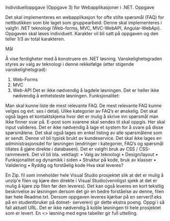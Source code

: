 Individuelloppgave (Oppgave 3) for Webapplikasjoner i .NET.
Oppgave


Det skal implementeres en webapplikasjon for ofte stilte spørsmål (FAQ) for nettbutikken som ble laget som gruppearbeid. Denne skal implementeres i valgfri .NET teknologi (Web-forms, MVC, MVC-WebAPI, Angular-WebApi).
Oppgaven skal løses individuelt. Karakter vil bli satt på oppgaven og den teller 1/3 av total karakteren.

Mål


Å vise ferdigheter med å konstruere en .NET løsning.
Vanskelighetsgraden styres av valg av teknologi i denne rekkefølge (etter stigende vanskelighetsgrad):
1. Web-Forms
2. MVC
3. Web-API
Det er ikke nødvendig å lagdele løsningen. Det er heller ikke nødvendig å enhetsteste løsningen.
Funksjonalitet:

Man skal kunne liste de mest relevante FAQ. De mest relevante FAQ kunne velges og evt. ses i detalj. Ulike kategorier av FAQ’s er ønskelig. Det skal også lages et kontaktskjema hvor det er mulig å skrive inn spørsmål man ikke finner svar på. E-post som svarene skal sendes til skal oppgis. Her skal input valideres. Det er ikke nødvendig å lage et system for å svare på disse spørsmålene. Det skal også lages en enkel listing av alle spørsmålene som er sendt. Denne vil bli typisk brukt av kundeservice. Det skal ikke lages en
administrasjonsdel for løsningen (endringer i kategorier, FAQ’s og spørsmål tillates å gjøre direkte i
databasen). Det er valgfri bruk av CSS / CSS-rammeverk.
Det vil bli bla. vektlagt:
• Valg av teknologi
• Design/layout
• Funksjonalitet og dynamikk i siden
• Struktur på kode, bruk av klasser
• Validering
• Ryddig og forståelig kode
Hva skal leveres?


En Zip. fil som inneholder hele Visual Studio prosjektet slik at det er mulig å unzip'e filen og kjøre den direkte i Visual Studio(vennligst sjekk at det er mulig å kjøre zip filen før den leveres). Det kan også leveres en kort tekstlig beskrivelse av løsningen dersom det gir en bedre forståelse av denne, filen bør hete Readme.txt. Dersom oppgaven leveres kjørbar på en server(f.eks på en studentbruker på dotnet- serveren) gir dette ekstra poeng. Oppgi i så fall aktuell URL.
Det er ikke nødvendig å koble løsningen til hele prosjektet som er levert. En <> løsning med egne tabeller gir full uttelling.
